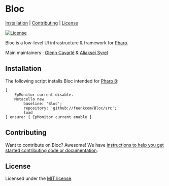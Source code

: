 # Bloc

[Installation](#installation) | [Contributing](#contributing) |  [License](#license)

[![License](https://img.shields.io/github/license/pharo-graphics/Bloc.svg?style=flat-square)][license]

Bloc is a low-level UI infrastructure & framework for [Pharo](http://pharo.org/).

Main maintainers : [Glenn Cavarlé](https://github.com/GlennCavarle) & [Aliaksei Syrel](https://github.com/syrel)

## Installation

The following script installs Bloc intended for [Pharo 8](https://pharo.org/download):<br>

```smalltalk
[
    EpMonitor current disable.
    Metacello new
        baseline: 'Bloc';
        repository: 'github://feenkcom/Bloc/src';
        load
] ensure: [ EpMonitor current enable ]
```

## Contributing

Want to contribute on Bloc? Awesome!
We have [instructions to help you get started contributing code or documentation][contributing].

## License

Licensed under the [MIT license][license].

[license]: ./LICENSE
[contributing]: ./CONTRIBUTING.md
